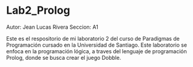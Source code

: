 # Lab2_Prolog

Autor: Jean Lucas Rivera
Seccion: A1

Este es el respositorio de mi laboratorio 2 del curso de Paradigmas de Programación cursado en la Universidad de Santiago. Este laboratorio se enfoca en la programación lógica, a traves del lenguaje de programación Prolog, donde se busca crear el juego Dobble.
